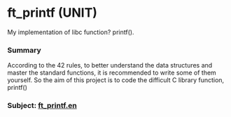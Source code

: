 # ft_printf (UNIT)
My implementation of libc function? printf().

### Summary
According to the 42 rules, to better understand the data structures and master the standard functions, it is recommended to write some of them yourself. So the aim of this project is to code the difficult C library function, printf()

### Subject: [ft_printf.en][1]

[1]: https://github.com/vtiterin/ft_printf/blob/master/ft_printf.en
